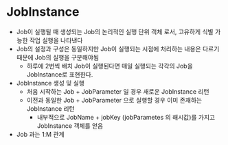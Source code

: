 # JobInstance
- Job이 실행될 때 생성되는 Job의 논리적인 실행 단위 객체 로서, 고유하게 식별 가능한 작업 실행을 나타낸다
- Job의 설정과 구성은 동일하지만 Job이 실행되는 시점에 처리하는 내용은 다르기 때문에 Job의 실행을 구분해야됨
    - 하루에 2번씩 배치 Job이 실행된다면 매일 실행되는 각각의 Job을 JobInstance로 표현한다.
- JobInstance 생성 및 실행
    - 처음 시작하는 Job + JobParameter 일 경우 새로운 JobInstance 리턴
    - 이전과 동일한 Job + JobParameter 으로 실행할 경우 이미 존재하는 JobInstance 리턴
        - 내부적으로 JobName + jobKey (jobParametes 의 해시값)를 가지고 JobInstance 객체를 얻음
- Job 과는 1:M 관계